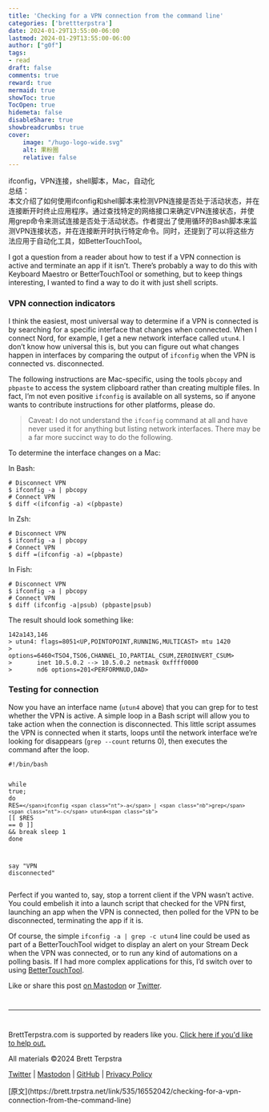 ```yaml
---
title: 'Checking for a VPN connection from the command line'
categories: ['brettterpstra']
date: 2024-01-29T13:55:00-06:00
lastmod: 2024-01-29T13:55:00-06:00
author: ["g0f"]
tags:
- read
draft: false 
comments: true
reward: true 
mermaid: true 
showToc: true 
TocOpen: true 
hidemeta: false 
disableShare: true 
showbreadcrumbs: true 
cover:
    image: "/hugo-logo-wide.svg"
    alt: 果粉圈
    relative: false
---
```


<div>

<div> ifconfig，VPN连接，shell脚本，Mac，自动化<br/>
总结：<br/>
本文介绍了如何使用ifconfig和shell脚本来检测VPN连接是否处于活动状态，并在连接断开时终止应用程序。通过查找特定的网络接口来确定VPN连接状态，并使用grep命令来测试连接是否处于活动状态。作者提出了使用循环的Bash脚本来监测VPN连接状态，并在连接断开时执行特定命令。同时，还提到了可以将这些方法应用于自动化工具，如BetterTouchTool。 <div>
<p>I got a question from a reader about how to test if a VPN connection is active and terminate an app if it isn’t. There’s probably a way to do this with Keyboard Maestro or BetterTouchTool or something, but to keep things interesting, I wanted to find a way to do it with just shell scripts.</p>
<h3 id="vpn-connection-indicators">VPN connection indicators</h3>
<p>I think the easiest, most universal way to determine if a VPN is connected is by searching for a specific interface that changes when connected. When I connect Nord, for example, I get a new network interface called <code class="language-plaintext highlighter-rouge">utun4</code>. I don’t know how universal this is, but you can figure out what changes happen in interfaces by comparing the output of <code class="language-plaintext highlighter-rouge">ifconfig</code> when the VPN is connected vs. disconnected.</p>
<p>The following instructions are Mac-specific, using the tools <code class="language-plaintext highlighter-rouge">pbcopy</code> and <code class="language-plaintext highlighter-rouge">pbpaste</code> to access the system clipboard rather than creating multiple files. In fact, I’m not even positive <code class="language-plaintext highlighter-rouge">ifconfig</code> is available on all systems, so if anyone wants to contribute instructions for other platforms, please do.</p>
<blockquote class="warn">
<p>Caveat: I do not understand the <code class="language-plaintext highlighter-rouge">ifconfig</code> command at all and have never used it for anything but listing network interfaces. There may be a far more succinct way to do the following.</p>
</blockquote>
<p>To determine the interface changes on a Mac:</p>
<p>In Bash:</p>
<div class="language-bash highlighter-rouge"><div class="highlight"><pre class="highlight fixed"><code><span class="c"># Disconnect VPN</span>
<span class="nv">$ </span>ifconfig <span class="nt">-a</span> | pbcopy
<span class="c"># Connect VPN</span>
<span class="nv">$ </span>diff &lt;<span class="o">(</span>ifconfig <span class="nt">-a</span><span class="o">)</span> &lt;<span class="o">(</span>pbpaste<span class="o">)</span></code></pre></div></div>
<p>In Zsh:</p>
<div class="language-zsh highlighter-rouge"><div class="highlight"><pre class="highlight fixed"><code><span class="c"># Disconnect VPN</span>
<span class="nv">$ </span>ifconfig <span class="nt">-a</span> | pbcopy
<span class="c"># Connect VPN</span>
<span class="nv">$ </span>diff <span class="o">=(</span>ifconfig <span class="nt">-a</span><span class="o">)</span> <span class="o">=(</span>pbpaste<span class="o">)</span></code></pre></div></div>
<p>In Fish:</p>
<pre><code class="language-fish"># Disconnect VPN
$ ifconfig -a | pbcopy
# Connect VPN
$ diff (ifconfig -a|psub) (pbpaste|psub)
</code></pre>
<p>The result should look something like:</p>
<div class="language-console highlighter-rouge"><div class="highlight"><pre class="highlight fixed"><code><span class="go">142a143,146
</span><span class="gp">&gt;</span><span class="w"> </span>utun4: <span class="nv">flags</span><span class="o">=</span>8051&lt;UP,POINTOPOINT,RUNNING,MULTICAST&gt; mtu 1420
<span class="gp">&gt;</span><span class="w">       </span><span class="nv">options</span><span class="o">=</span>6460&lt;TSO4,TSO6,CHANNEL_IO,PARTIAL_CSUM,ZEROINVERT_CSUM&gt;
<span class="gp">&gt;</span><span class="w">       </span>inet 10.5.0.2 <span class="nt">--</span><span class="o">&gt;</span> 10.5.0.2 netmask 0xffff0000
<span class="gp">&gt;</span><span class="w">       </span>nd6 <span class="nv">options</span><span class="o">=</span>201&lt;PERFORMNUD,DAD&gt;</code></pre></div></div>
<h3 id="testing-for-connection">Testing for connection</h3>
<p>Now you have an interface name (<code class="language-plaintext highlighter-rouge">utun4</code> above) that you can grep for to test whether the VPN is active. A simple loop in a Bash script will allow you to take action when the connection is disconnected. This little script assumes the VPN is connected when it starts, loops until the network interface we’re looking for disappears (<code class="language-plaintext highlighter-rouge">grep --count</code> returns 0), then executes the command after the loop.</p>
<div class="language-bash highlighter-rouge"><div class="highlight"><pre class="highlight fixed"><code><span class="c">#!/bin/bash</span>

<span class="k">while </span><span class="nb">true</span><span class="p">;</span> <span class="k">do
  </span><span class="nv">RES</span><span class="o">=</span><span class="sb">`</span>ifconfig <span class="nt">-a</span> | <span class="nb">grep</span> <span class="nt">-c</span> utun4<span class="sb">`</span>
  <span class="o">[[</span> <span class="nv">$RES</span> <span class="o">==</span> 0 <span class="o">]]</span> <span class="o">&amp;&amp;</span> <span class="nb">break
  sleep </span>1
<span class="k">done

</span>say <span class="s2">"VPN disconnected"</span></code></pre></div></div>
<p>Perfect if you wanted to, say, stop a torrent client if the VPN wasn’t active. You could embelish it into a launch script that checked for the VPN first, launching an app when the VPN is connected, then polled for the VPN to be disconnected, terminating the app if it is.</p>
<p>Of course, the simple <code class="language-plaintext highlighter-rouge">ifconfig -a | grep -c utun4</code> line could be used as part of a BetterTouchTool widget to display an alert on your Stream Deck when the VPN was connected, or to run any kind of automations on a polling basis. If I had more complex applications for this, I’d switch over to using <a href="https://folivora.ai/" title="BetterTouchTool">BetterTouchTool</a>.</p>
<p>Like or share this post <a href="https://nojack.easydns.ca/users/ttscoff/statuses/111841049707062712" target="_blank" title="This post on Mastodon">on Mastodon</a> or <a class="twitter" href="https://twitter.com/intent/tweet?original_referer=https%3A%2F%2Fbrettterpstra.com%2F2024%2F01%2F29%2Fchecking-for-a-vpn-connection-from-the-command-line%2F&amp;text=Checking+for+a+VPN+connection+from+the+command+line&amp;url=https%3A%2F%2Fbrettterpstra.com%2F2024%2F01%2F29%2Fchecking-for-a-vpn-connection-from-the-command-line%2F&amp;via=ttscoff" rel="nofollow" target="_blank" title="Tweet this post">Twitter</a>.</p>
<hr style="margin: 40px 0;"/>
<p>BrettTerpstra.com is supported by readers like you. <a href="https://brettterpstra.com/support/">Click here if you'd like to help out.</a></p>
<p class="copyright">All materials ©2024 Brett Terpstra</p>
<p><a href="https://twitter.com/ttscoff" rel="me">Twitter</a> | <a href="https://nojack.easydns.ca/@ttscoff" rel="me">Mastodon</a> | <a href="https://github.com/ttscoff">GitHub</a> | <a href="https://brettterpstra.com/legal/privacy.html">Privacy Policy</a></p><img height="1" src="https://brett.trpstra.net/link/535/16552042.gif" width="1"/>
</div></div>
</div>

<div>
[原文](https://brett.trpstra.net/link/535/16552042/checking-for-a-vpn-connection-from-the-command-line)
</div>

